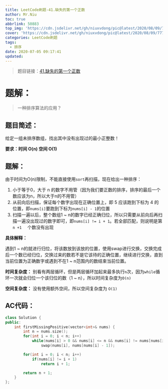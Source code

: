 ```yaml
---
title: LeetCode刷题-41.缺失的第一个正数
author: Mr.Niu
toc: true
abbrlink: 50883
top_img: 'https://cdn.jsdelivr.net/gh/niuxvdong/pic@latest/2020/08/09/777a4a3670cc50eafae809ce48667231.png'
cover: 'https://cdn.jsdelivr.net/gh/niuxvdong/pic@latest/2020/08/09/777a4a3670cc50eafae809ce48667231.png'
categories: LeetCode刷题
tags:
  - 排序
date: 2020-07-05 09:17:41
updated:
---
```
















> 题目链接：[41.缺失的第一个正数]( https://leetcode-cn.com/problems/first-missing-positive/)



# 题解：



> 一种排序算法的应用？



## 题目简述：



给定一组未排序数组，找出其中没有出现过的最小正整数！

**要求：时间 O(n) 空间 O(1)**

## 题解：

由于时间为O(n)限制，不能直接使用`sort`再扫描，现在给出一种排序：



1.  小于等于0，大于 n 的数字不用管（因为我们要正数的排序，排序的最后一个数应该为n，所以大于n的不用管）
2. 从前向后扫描，保证每个数字出现在正确位置上，即 5 应该跑到下标为 4 的位置，即`nums[i]`要跑到下标为`nums[i] - 1`的位置
3. 扫描一遍以后，整个数组1 ~ n的数字已经正确归位，所以只需要从前向后再扫描一遍没出现过的数字即可，即`nums[i] != i + 1`。若全部匹配，则说明是第 `n +1  ` 个数没有出现



**具体解释：**



遇到1 ~ n的就进行归位，将该数放到该放的位置，使用swap进行交换，交换完成后一个数已经归位，交换过来的数若不是它该待的正确位置，继续进行交换，直到当前位置为正确数字或遇到不在1 ~ n范围内的数结束当前位置。



**时间复杂度：** 别看有两层循环，但是两层循环加起来最多执行`n`次，因为`while`循环一次就会归位一个该归位的数（1 ~ n），所以时间复杂度为`O(n)`

**空间复杂度：** 没有使用额外空间，所以空间复杂度为 `O(1)`



## AC代码：



```c++
class Solution {
public:
    int firstMissingPositive(vector<int>& nums) {
        int n = nums.size();
        for(int i = 0; i < n; i++)
            while(nums[i] > 0 && nums[i] <= n && nums[i] != nums[nums[i] - 1])
                swap(nums[i], nums[nums[i] - 1]);

        for(int i = 0; i < n; i++)
            if(nums[i] != i + 1)
                return i + 1;

        return n + 1;
    }
};
```



